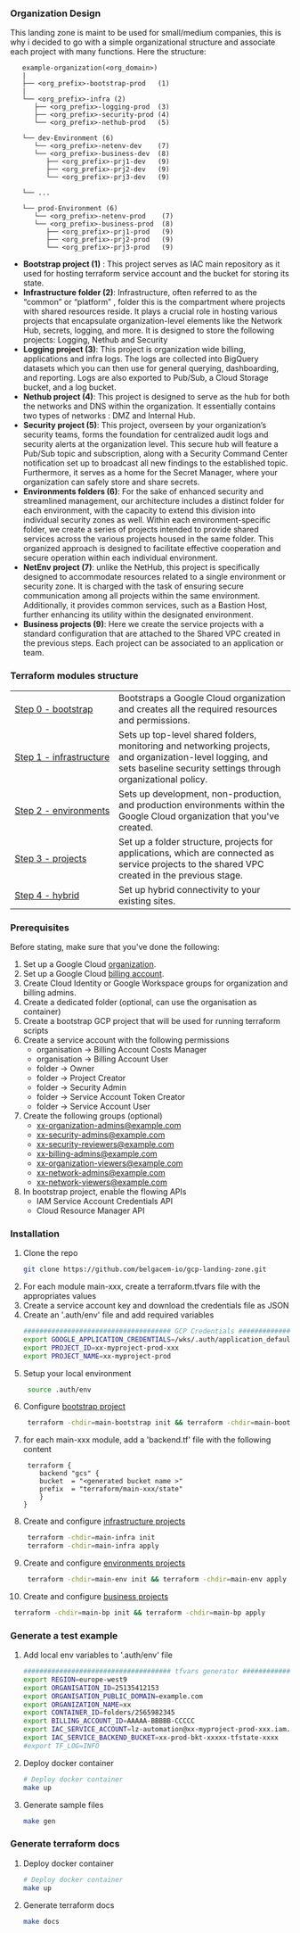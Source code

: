### Organization Design
This landing zone is maint to be used for small/medium companies, this is why i decided to go with a simple organizational structure and associate each project with many functions. Here the structure:
   ```text
      example-organization(<org_domain>)
      |
      ├── <org_prefix>-bootstrap-prod   (1)
      |
      └── <org_prefix>-infra (2)
         ├── <org_prefix>-logging-prod  (3)
         ├── <org_prefix>-security-prod (4)
         └── <org_prefix>-nethub-prod   (5)
      
      └── dev-Environment (6)
         └── <org_prefix>-netenv-dev    (7)
         └── <org_prefix>-business-dev  (8)
            ├── <org_prefix>-prj1-dev   (9)
            ├── <org_prefix>-prj2-dev   (9)
            └── <org_prefix>-prj3-dev   (9)
      
      └── ...
      
      └── prod-Environment (6)
         └── <org_prefix>-netenv-prod    (7)
         └── <org_prefix>-business-prod  (8)
            ├── <org_prefix>-prj1-prod   (9)
            ├── <org_prefix>-prj2-prod   (9)
            └── <org_prefix>-prj3-prod   (9)
   ```
- **Bootstrap project (1)** : This project serves as IAC main repository as it used for hosting terraform service account and the bucket for storing its state.
- **Infrastructure folder (2)**: Infrastructure, often referred to as the “common” or “platform” , folder this is the compartment where projects with shared resources reside. It plays a crucial role in hosting various projects that encapsulate organization-level elements like the Network Hub, secrets, logging, and more. It is designed to store the following projects: Logging, Nethub and Security
- **Logging project (3)**: This project is organization wide billing, applications and infra logs. The logs are collected into BigQuery datasets which you can then use for general querying, dashboarding, and reporting. Logs are also exported to Pub/Sub, a Cloud Storage bucket, and a log bucket.
- **Nethub project (4)**: This project is designed to serve as the hub for both the networks and DNS within the organization. It essentially contains two types of networks : DMZ and Internal Hub.
- **Security project (5)**: This project, overseen by your organization’s security teams, forms the foundation for centralized audit logs and security alerts at the organization level. This secure hub will feature a Pub/Sub topic and subscription, along with a Security Command Center notification set up to broadcast all new findings to the established topic. Furthermore, it serves as a home for the Secret Manager, where your organization can safely store and share secrets.
- **Environments folders (6)**: For the sake of enhanced security and streamlined management, our architecture includes a distinct folder for each environment, with the capacity to extend this division into individual security zones as well. Within each environment-specific folder, we create a series of projects intended to provide shared services across the various projects housed in the same folder. This organized approach is designed to facilitate effective cooperation and secure operation within each individual environment.
- **NetEnv project (7)**: unlike the NetHub, this project is specifically designed to accommodate resources related to a single environment or security zone. It is charged with the task of ensuring secure communication among all projects within the same environment. Additionally, it provides common services, such as a Bastion Host, further enhancing its utility within the designated environment.
- **Business projects (9)**: Here we create the service projects with a standard configuration that are attached to the Shared VPC created in the previous steps. Each project can be associated to an application or team.

### Terraform modules structure
<table>
<tbody>
<tr>
<td><a href="./main-bootstrap/README.md">Step 0 - bootstrap</a></td>
<td>Bootstraps a Google Cloud organization and creates all the required resources and permissions. 
</td>
</tr>
<tr>
<td><a href="./main-infra/README.md">Step 1 - infrastructure</a></td>
<td>Sets up top-level shared folders, monitoring and networking projects, and organization-level logging, and sets baseline security settings through organizational policy.</td>
</tr>
<tr>
<td><a href="./main-env/README.md"><span style="white-space: nowrap;">Step 2 - environments</span></a></td>
<td>Sets up development, non-production, and production environments within the Google Cloud organization that you've created.</td>
</tr>
<tr>
<td><a href="./main-bp/README.md">Step 3 - projects</a></td>
<td>Set up a folder structure, projects for applications, which are connected as service projects to the shared VPC created in the previous stage.</td>
</tr>
<tr>
<td><a href="./main-hybrid/README.md">Step 4 - hybrid</a></td>
<td>Set up hybrid connectivity to your existing sites.</td>
</tr>
</tbody>
</table>

### Prerequisites

Before stating, make sure that you've done the following:

1. Set up a Google Cloud [organization](https://cloud.google.com/resource-manager/docs/creating-managing-organization).
2. Set up a Google Cloud [billing account](https://cloud.google.com/billing/docs/how-to/manage-billing-account).
3. Create Cloud Identity or Google Workspace groups for organization and billing admins.
4. Create a dedicated folder (optional, can use the organisation as container)
5. Create a bootstrap GCP project that will be used for running terraform scripts
6. Create a service account with the following permissions
    - organisation -> Billing Account Costs Manager
    - organisation -> Billing Account User
    - folder -> Owner
    - folder -> Project Creator
    - folder -> Security Admin
    - folder -> Service Account Token Creator
    - folder -> Service Account User
7. Create the following groups (optional)
    - xx-organization-admins@example.com
    - xx-security-admins@example.com
    - xx-security-reviewers@example.com
    - xx-billing-admins@example.com
    - xx-organization-viewers@example.com
    - xx-network-admins@example.com
    - xx-network-viewers@example.com
8. In bootstrap project, enable the flowing APIs
    - IAM Service Account Credentials API
    - Cloud Resource Manager API

### Installation

1. Clone the repo
   ```sh
   git clone https://github.com/belgacem-io/gcp-landing-zone.git
   ```
2. For each module main-xxx, create a terraform.tfvars file with the appropriates values
3. Create a service account key and download the credentials file as JSON
4. Create an '.auth/env' file and add required variables
   ```sh
   ##################################### GCP Credentials ###################
   export GOOGLE_APPLICATION_CREDENTIALS=/wks/.auth/application_default_credentials.json
   export PROJECT_ID=xx-myproject-prod-xxx
   export PROJECT_NAME=xx-myproject-prod
   ```
5. Setup your local environment
   ```sh
    source .auth/env
   ``` 
6. Configure [bootstrap project](./main-bootstrap/README.md)
   ```sh
    terraform -chdir=main-bootstrap init && terraform -chdir=main-bootstrap apply
   ```
7. for each main-xxx module, add a 'backend.tf' file with the following content
   ```hcl
    terraform {
       backend "gcs" {
       bucket  = "<generated bucket name >"
       prefix  = "terraform/main-xxx/state"
       }
   }
   ``` 
8. Create and configure [infrastructure projects](./main-infra/README.md)
   ```sh
    terraform -chdir=main-infra init
    terraform -chdir=main-infra apply
   ```
9. Create and configure [environments projects](./main-env/README.md)
   ```sh
    terraform -chdir=main-env init && terraform -chdir=main-env apply
   ```
10. Create and configure [business projects](./main-bp/README.md)
   ```sh
    terraform -chdir=main-bp init && terraform -chdir=main-bp apply
   ```

### Generate a test example
1. Add local env variables to '.auth/env' file
   ```sh 
   ##################################### tfvars generator ###################
   export REGION=europe-west9
   export ORGANISATION_ID=25135412153
   export ORGANISATION_PUBLIC_DOMAIN=example.com
   export ORGANIZATION_NAME=xx
   export CONTAINER_ID=folders/2565982345
   export BILLING_ACCOUNT_ID=AAAAA-BBBBB-CCCCC
   export IAC_SERVICE_ACCOUNT=lz-automation@xx-myproject-prod-xxx.iam.gserviceaccount.com
   export IAC_SERVICE_BACKEND_BUCKET=xx-prod-bkt-xxxxx-tfstate-xxxx
   #export TF_LOG=INFO
   ```
2. Deploy docker container
   ```sh 
   # Deploy docker container
   make up
   ```

3. Generate sample files
   ```sh
   make gen
   ```

### Generate terraform docs
1. Deploy docker container
   ```sh 
   # Deploy docker container
   make up
   ```

2. Generate terraform docs
   ```sh
   make docs
   ```